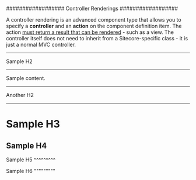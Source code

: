 ##################
Controller Renderings
##################

A controller rendering is an advanced component type that allows you to specify a **controller** and an **action** on the component definition item. The action [must return a result that can be rendered](http://mhwelander.net/2014/04/09/sitecore-controller-rendering-action-results-what-can-i-return/) - such as a view. The controller itself does not need to inherit from a Sitecore-specific class - it is just a normal MVC controller. 


*********
Sample H2
*********

Sample content.


**********
Another H2
**********

Sample H3
=========

Sample H4
---------

Sample H5
^^^^^^^^^

Sample H6
"""""""""